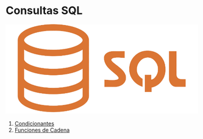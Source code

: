 # Consultas SQL
![SQL](img/sql.png)
1. [Condicionantes](condicionantes.md)
2. [Funciones de Cadena](funciones.md)
